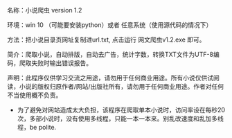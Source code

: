 名称：小说爬虫 version 1.2

环境：win 10 （可能要安装python）或者 任意系统（使用源代码的情况下）

方法：把小说目录页网址复制进url.txt, 点击运行 网文爬虫v1.2.exe 即可。

简介：爬取小说，自动排版，自动去广告，统计字数，转换TXT文件为UTF-8编码，爬取失败时输出错误报告。

声明：此程序仅供学习交流之用途，请勿用于任何商业用途。所有小说仅供试阅读，小说的版权归原作者/网站/出版社所有，请勿用于任何商业用途。作者对任何不当使用概不负责。

* 为了避免对网站造成太大负担，该程序在爬取单本小说时，访问率设在每秒20次，多部小说时，没有使用多线程，只能一本一本来。别乱改速度和乱加多线程，be polite.
